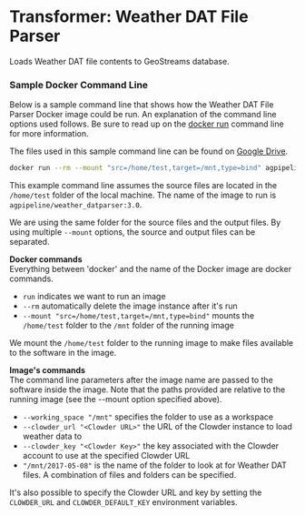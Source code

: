 # Transformer: Weather DAT File Parser

Loads Weather DAT file contents to GeoStreams database.

### Sample Docker Command Line

Below is a sample command line that shows how the Weather DAT File Parser Docker image could be run.
An explanation of the command line options used follows.
Be sure to read up on the [docker run](https://docs.docker.com/engine/reference/run/) command line for more information.

The files used in this sample command line can be found on [Google Drive]().

```sh
docker run --rm --mount "src=/home/test,target=/mnt,type=bind" agpipeline/weather_datparser:3.0 --working_space "/mnt" --clowder_url "<Clowder URL>" --clowder_key "<Clowder Key>" "/mnt/2017-05-08"
```

This example command line assumes the source files are located in the `/home/test` folder of the local machine.
The name of the image to run is `agpipeline/weather_datparser:3.0`.

We are using the same folder for the source files and the output files.
By using multiple `--mount` options, the source and output files can be separated.

**Docker commands** \
Everything between 'docker' and the name of the Docker image are docker commands.

- `run` indicates we want to run an image
- `--rm` automatically delete the image instance after it's run
- `--mount "src=/home/test,target=/mnt,type=bind"` mounts the `/home/test` folder to the `/mnt` folder of the running image

We mount the `/home/test` folder to the running image to make files available to the software in the image.

**Image's commands** \
The command line parameters after the image name are passed to the software inside the image.
Note that the paths provided are relative to the running image (see the --mount option specified above).

- `--working_space "/mnt"` specifies the folder to use as a workspace
- `--clowder_url "<Clowder URL>"` the URL of the Clowder instance to load weather data to
- `--clowder_key "<Clowder Key>"` the key associated with the Clowder account to use at the specified Clowder URL
- `"/mnt/2017-05-08"` is the name of the folder to look at for Weather DAT files. A combination of files and folders can be specified.

It's also possible to specify the Clowder URL and key by setting the `CLOWDER_URL` and `CLOWDER_DEFAULT_KEY` environment variables.
